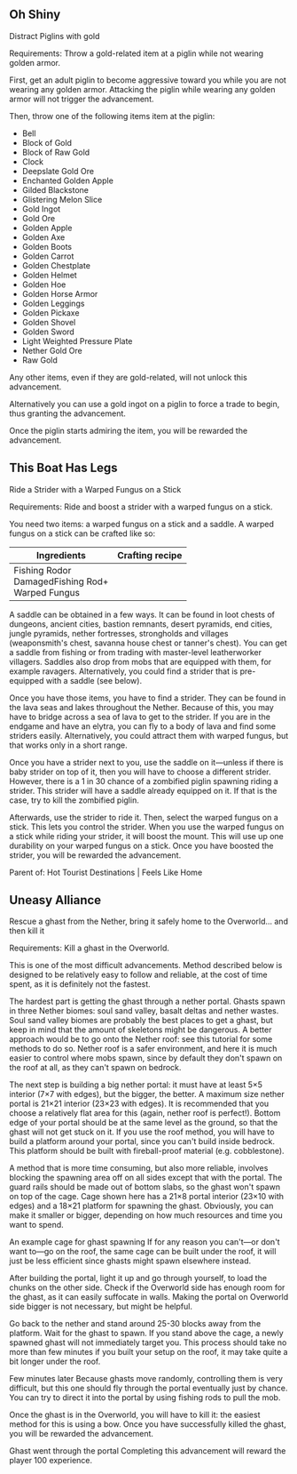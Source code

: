 ## Oh Shiny
Distract Piglins with gold

Requirements: Throw a gold-related item at a piglin while not wearing golden armor.

First, get an adult piglin to become aggressive toward you while you are not wearing any golden armor. Attacking the piglin while wearing any golden armor will not trigger the advancement.

Then, throw one of the following items item at the piglin:

- Bell
- Block of Gold
- Block of Raw Gold
- Clock
- Deepslate Gold Ore
- Enchanted Golden Apple
- Gilded Blackstone
- Glistering Melon Slice
- Gold Ingot
- Gold Ore
- Golden Apple
- Golden Axe
- Golden Boots
- Golden Carrot
- Golden Chestplate
- Golden Helmet
- Golden Hoe
- Golden Horse Armor
- Golden Leggings
- Golden Pickaxe
- Golden Shovel
- Golden Sword
- Light Weighted Pressure Plate
- Nether Gold Ore
- Raw Gold

Any other items, even if they are gold-related, will not unlock this advancement.

Alternatively you can use a gold ingot on a piglin to force a trade to begin, thus granting the advancement.

Once the piglin starts admiring the item, you will be rewarded the advancement.

## This Boat Has Legs
Ride a Strider with a Warped Fungus on a Stick

Requirements: Ride and boost a strider with a warped fungus on a stick.

You need two items: a warped fungus on a stick and a saddle. A warped fungus on a stick can be crafted like so:

| Ingredients                                             | Crafting recipe |
|---------------------------------------------------------|-----------------|
| Fishing Rodor<br/>DamagedFishing Rod+<br/>Warped Fungus |                 |

A saddle can be obtained in a few ways. It can be found in loot chests of dungeons, ancient cities, bastion remnants, desert pyramids, end cities, jungle pyramids, nether fortresses, strongholds and villages (weaponsmith's chest, savanna house chest or tanner's chest). You can get a saddle from fishing or from trading with master-level leatherworker villagers. Saddles also drop from mobs that are equipped with them, for example ravagers. Alternatively, you could find a strider that is pre-equipped with a saddle (see below).

Once you have those items, you have to find a strider. They can be found in the lava seas and lakes throughout the Nether. Because of this, you may have to bridge across a sea of lava to get to the strider. If you are in the endgame and have an elytra, you can fly to a body of lava and find some striders easily. Alternatively, you could attract them with warped fungus, but that works only in a short range.

Once you have a strider next to you, use the saddle on it—unless if there is baby strider on top of it, then you will have to choose a different strider. However, there is a 1 in 30 chance of a zombified piglin spawning riding a strider. This strider will have a saddle already equipped on it. If that is the case, try to kill the zombified piglin.

Afterwards, use the strider to ride it. Then, select the warped fungus on a stick. This lets you control the strider. When you use the warped fungus on a stick while riding your strider, it will boost the mount. This will use up one durability on your warped fungus on a stick. Once you have boosted the strider, you will be rewarded the advancement.

Parent of: Hot Tourist Destinations | Feels Like Home

## Uneasy Alliance
Rescue a ghast from the Nether, bring it safely home to the Overworld... and then kill it

Requirements: Kill a ghast in the Overworld.

This is one of the most difficult advancements. Method described below is designed to be relatively easy to follow and reliable, at the cost of time spent, as it is definitely not the fastest.

The hardest part is getting the ghast through a nether portal. Ghasts spawn in three Nether biomes: soul sand valley, basalt deltas and nether wastes. Soul sand valley biomes are probably the best places to get a ghast, but keep in mind that the amount of skeletons might be dangerous. A better approach would be to go onto the Nether roof: see this tutorial for some methods to do so. Nether roof is a safer environment, and here it is much easier to control where mobs spawn, since by default they don't spawn on the roof at all, as they can't spawn on bedrock.

The next step is building a big nether portal: it must have at least 5×5 interior (7×7 with edges), but the bigger, the better. A maximum size nether portal is 21×21 interior (23×23 with edges). It is recommended that you choose a relatively flat area for this (again, nether roof is perfect!). Bottom edge of your portal should be at the same level as the ground, so that the ghast will not get stuck on it. If you use the roof method, you will have to build a platform around your portal, since you can't build inside bedrock. This platform should be built with fireball-proof material (e.g. cobblestone).

A method that is more time consuming, but also more reliable, involves blocking the spawning area off on all sides except that with the portal. The guard rails should be made out of bottom slabs, so the ghast won't spawn on top of the cage. Cage shown here has a 21×8 portal interior (23×10 with edges) and a 18×21 platform for spawning the ghast. Obviously, you can make it smaller or bigger, depending on how much resources and time you want to spend.

An example cage for ghast spawning
If for any reason you can't—or don't want to—go on the roof, the same cage can be built under the roof, it will just be less efficient since ghasts might spawn elsewhere instead.

After building the portal, light it up and go through yourself, to load the chunks on the other side. Check if the Overworld side has enough room for the ghast, as it can easily suffocate in walls. Making the portal on Overworld side bigger is not necessary, but might be helpful.

Go back to the nether and stand around 25-30 blocks away from the platform. Wait for the ghast to spawn. If you stand above the cage, a newly spawned ghast will not immediately target you. This process should take no more than few minutes if you built your setup on the roof, it may take quite a bit longer under the roof.

Few minutes later
Because ghasts move randomly, controlling them is very difficult, but this one should fly through the portal eventually just by chance. You can try to direct it into the portal by using fishing rods to pull the mob.

Once the ghast is in the Overworld, you will have to kill it: the easiest method for this is using a bow. Once you have successfully killed the ghast, you will be rewarded the advancement. 

Ghast went through the portal
Completing this advancement will reward the player 100 experience.


